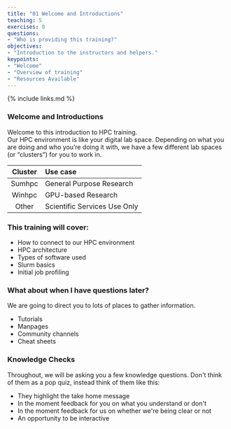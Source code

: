 ```yaml
---
title: "01 Welcome and Introductions"
teaching: 5
exercises: 0
questions:
- "Who is providing this training?"
objectives:
- "Introduction to the instructors and helpers."
keypoints:
- "Welcome"
- "Overview of training"
- "Resources Available"
---
```


{% include links.md %}

### Welcome and Introductions

Welcome to this introduction to HPC training.<br>
Our HPC environment is like your digital lab space. Depending on what you are doing and who you’re doing it with, we have a few different lab spaces (or “clusters”) for you to work in.

| Cluster | Use case |
|:---:|:---|
| Sumhpc | General Purpose Research |
| Winhpc | GPU-based Research |
| Other | Scientific Services Use Only |

### This training will cover:

- How to connect to our HPC environment
- HPC architecture
- Types of software used
- Slurm basics
- Initial job profiling

### What about when I have questions later?

We are going to direct you to lots of places to gather information.
- Tutorials
- Manpages
- Community channels
- Cheat sheets

### Knowledge Checks

Throughout, we will be asking you a few knowledge questions. Don't think of them as a pop quiz, instead think of them like this:
- They highlight the take home message
- In the moment feedback for you on what you understand or don't
- In the moment feedback for us on whether we're being clear or not
- An opportunity to be interactive

